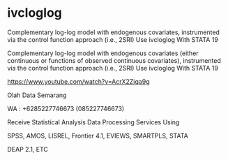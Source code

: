 # ivcloglog
Complementary log-log model with endogenous covariates, instrumented via the control function approach (i.e., 2SRI) Use ivcloglog With STATA 19

Complementary log-log model with endogenous covariates (either continuous or functions of observed continuous covariates), instrumented via the control function approach (i.e., 2SRI) Use ivcloglog With STATA 19

https://www.youtube.com/watch?v=AcrX2Zjqa9g

Olah Data Semarang

WA : +6285227746673 (085227746673)

Receive Statistical Analysis Data Processing Services Using

SPSS, AMOS, LISREL, Frontier 4.1, EVIEWS, SMARTPLS, STATA

DEAP 2.1, ETC
